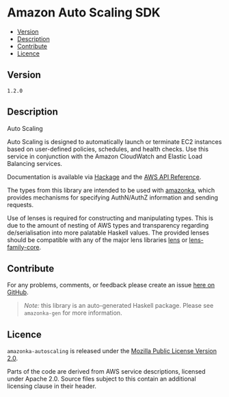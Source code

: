 # Amazon Auto Scaling SDK

* [Version](#version)
* [Description](#description)
* [Contribute](#contribute)
* [Licence](#licence)


## Version

`1.2.0`


## Description

Auto Scaling

Auto Scaling is designed to automatically launch or terminate EC2
instances based on user-defined policies, schedules, and health checks.
Use this service in conjunction with the Amazon CloudWatch and Elastic
Load Balancing services.

Documentation is available via [Hackage](http://hackage.haskell.org/package/amazonka-autoscaling)
and the [AWS API Reference](http://docs.aws.amazon.com/AutoScaling/latest/APIReference/Welcome.html).

The types from this library are intended to be used with [amazonka](http://hackage.haskell.org/package/amazonka),
which provides mechanisms for specifying AuthN/AuthZ information and sending requests.

Use of lenses is required for constructing and manipulating types.
This is due to the amount of nesting of AWS types and transparency regarding
de/serialisation into more palatable Haskell values.
The provided lenses should be compatible with any of the major lens libraries
[lens](http://hackage.haskell.org/package/lens) or [lens-family-core](http://hackage.haskell.org/package/lens-family-core).

## Contribute

For any problems, comments, or feedback please create an issue [here on GitHub](https://github.com/brendanhay/amazonka/issues).

> _Note:_ this library is an auto-generated Haskell package. Please see `amazonka-gen` for more information.


## Licence

`amazonka-autoscaling` is released under the [Mozilla Public License Version 2.0](http://www.mozilla.org/MPL/).

Parts of the code are derived from AWS service descriptions, licensed under Apache 2.0.
Source files subject to this contain an additional licensing clause in their header.
